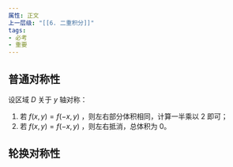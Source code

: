 ```yaml
---
属性: 正文
上一层级: "[[6. 二重积分]]"
tags:
- 必考
- 重要
---
```


## 普通对称性

设区域 $D$  关于 $y$ 轴对称：

1. 若 $f(x,y) = f(-x, y)$ ，则左右部分体积相同，计算一半乘以 $2$ 即可；
2. 若 $f(x,y) = f(-x, y)$  ，则左右抵消，总体积为 $0$。

## 轮换对称性